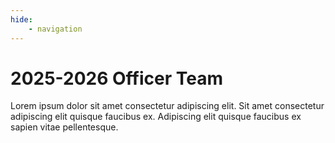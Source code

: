 ```yaml
---
hide:
    - navigation
---
```


# 2025-2026 Officer Team

Lorem ipsum dolor sit amet consectetur adipiscing elit. Sit amet consectetur adipiscing elit quisque faucibus ex. Adipiscing elit quisque faucibus ex sapien vitae pellentesque.
